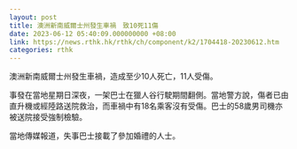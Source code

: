 ```yaml
---
layout: post
title: 澳洲新南威爾士州發生車禍　致10死11傷
date: 2023-06-12 05:40:09.000000000 +08:00
link: https://news.rthk.hk/rthk/ch/component/k2/1704418-20230612.htm
categories: rthk
---
```


澳洲新南威爾士州發生車禍，造成至少10人死亡，11人受傷。

事發在當地星期日深夜，一架巴士在獵人谷行駛期間翻側。當地警方說，傷者已由直升機或經陸路送院救治，而車禍中有18名乘客沒有受傷。巴士的58歲男司機亦被送院接受強制檢驗。

當地傳媒報道，失事巴士接載了參加婚禮的人士。
